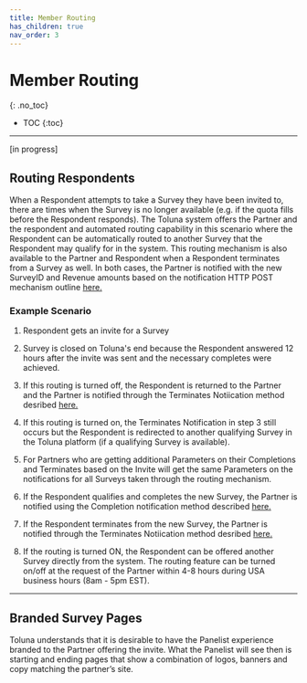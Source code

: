 ```yaml
---
title: Member Routing
has_children: true
nav_order: 3
---
```



# Member Routing
{: .no_toc}

* TOC
{:toc}

---

[in progress]

## Routing Respondents

When a Respondent attempts to take a Survey they have been invited to, there are times when the Survey is no longer available (e.g. if the quota fills before the Respondent responds). The Toluna system offers the Partner and the respondent and automated routing capability in this scenario where the Respondent can be automatically routed to another Survey that the Respondent may qualify for in the system. This routing mechanism is also available to the Partner and Respondent when a Respondent terminates from a Survey as well. In both cases, the Partner is notified with the new SurveyID and Revenue amounts based on the notification HTTP POST mechanism outline [here.](/notifications/memberstatus)

### Example Scenario

1) Respondent gets an invite for a Survey

2) Survey is closed on Toluna's end because the Respondent answered 12 hours after the invite was sent and the necessary completes were achieved.

3) If this routing is turned off, the Respondent is returned to the Partner and the Partner is notified through the Terminates Notiication method desribed [here.](/notifications/memberstatus.html#terminates)

4) If this routing is turned on, the Terminates Notification in step 3 still occurs but the Respondent is redirected to another qualifying Survey in the Toluna platform (if a qualifying Survey is available).

5) For Partners who are getting additional Parameters on their Completions and Terminates based on the Invite will get the same Parameters on the notifications for all Surveys taken through the routing mechanism.

6) If the Respondent qualifies and completes the new Survey, the Partner is notified using the Completion notification method described [here.](/notifications/memberstatus.html#completions)

7) If the Respondent terminates from the new Survey, the Partner is notified through the Terminates Notiication method desribed [here.](/notifications/memberstatus.html#terminates)

8) If the routing is turned ON, the Respondent can be offered another Survey directly from the system. The routing feature can be turned on/off at the request of the Partner within 4-8 hours during USA business hours (8am - 5pm EST).

---

## Branded Survey Pages

Toluna understands that it is desirable to have the Panelist experience branded to the Partner offering the invite. What the Panelist will see then is starting and ending pages that show a combination of logos, banners and copy matching the partner’s site.